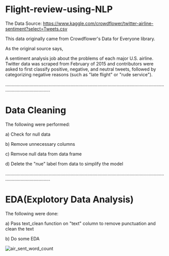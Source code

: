 # Flight-review-using-NLP
The Data Source: https://www.kaggle.com/crowdflower/twitter-airline-sentiment?select=Tweets.csv

This data originally came from Crowdflower's Data for Everyone library.

As the original source says,

A sentiment analysis job about the problems of each major U.S. airline. Twitter data was scraped from February of 2015 and contributors were asked to first classify positive, negative, and neutral tweets, followed by categorizing negative reasons (such as "late flight" or "rude service").

...............................................................................................................................................................
# Data Cleaning
The following were performed:

a) Check for null data

b) Remove unnecessary columns

c) Remvoe null data from data frame

d) Delete the "nue" label from data to simplify the model

...............................................................................................................................................................

# EDA(Explotory Data Analysis)
The following were done:

a) Pass text_clean function on "text" column to remove punctuation and clean the text

b) Do some EDA 

![air_sent_word_count](https://user-images.githubusercontent.com/71351619/134270824-5e199709-7739-42e4-b4a5-38288364a2ed.png)
